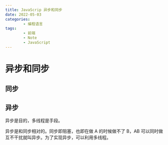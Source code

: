 ```yaml
---
title: JavaScrip 异步和同步
date: 2022-05-03
categories:
        - 编程语言
tags:
        - 前端
        - Note
        - JavaScript
---
```


# 异步和同步

## 同步

## 异步

异步是目的，多线程是手段。

异步是和同步相对的。同步即阻塞，也即在做 A 的时候做不了 B，AB 可以同时做互不干扰就叫异步。为了实现异步，可以利用多线程。
